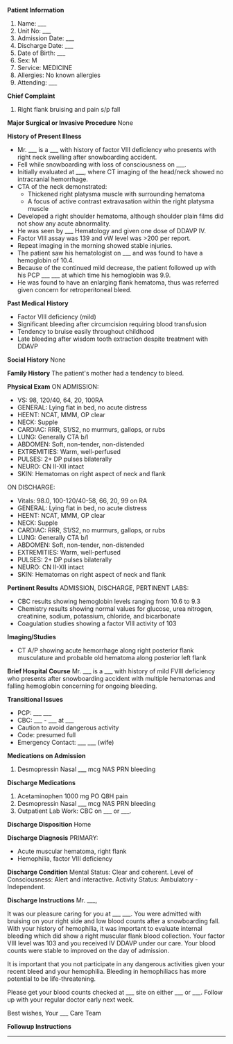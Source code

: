 **Patient Information**
1. Name: ___
2. Unit No: ___
3. Admission Date: ___
4. Discharge Date: ___
5. Date of Birth: ___
6. Sex: M
7. Service: MEDICINE
8. Allergies: No known allergies
9. Attending: ___

**Chief Complaint**
1. Right flank bruising and pain s/p fall

**Major Surgical or Invasive Procedure**
None

**History of Present Illness**
- Mr. ___ is a ___ with history of factor VIII deficiency who presents with right neck swelling after snowboarding accident.
- Fell while snowboarding with loss of consciousness on ___.
- Initially evaluated at ___, where CT imaging of the head/neck showed no intracranial hemorrhage.
- CTA of the neck demonstrated:
    - Thickened right platysma muscle with surrounding hematoma
    - A focus of active contrast extravasation within the right platysma muscle
- Developed a right shoulder hematoma, although shoulder plain films did not show any acute abnormality.
- He was seen by ___ Hematology and given one dose of DDAVP IV. 
- Factor VIII assay was 139 and vW level was >200 per report.
- Repeat imaging in the morning showed stable injuries.
- The patient saw his hematologist on ___ and was found to have a hemoglobin of 10.4.
- Because of the continued mild decrease, the patient followed up with his PCP ___ ___ at which time his hemoglobin was 9.9.
- He was found to have an enlarging flank hematoma, thus was referred given concern for retroperitoneal bleed.

**Past Medical History**
- Factor VIII deficiency (mild)
- Significant bleeding after circumcision requiring blood transfusion
- Tendency to bruise easily throughout childhood
- Late bleeding after wisdom tooth extraction despite treatment with DDAVP

**Social History**
None

**Family History**
The patient's mother had a tendency to bleed.

**Physical Exam**
ON ADMISSION:
- VS: 98, 120/40, 64, 20, 100RA
- GENERAL: Lying flat in bed, no acute distress
- HEENT: NCAT, MMM, OP clear
- NECK: Supple
- CARDIAC: RRR, S1/S2, no murmurs, gallops, or rubs
- LUNG: Generally CTA b/l
- ABDOMEN: Soft, non-tender, non-distended
- EXTREMITIES: Warm, well-perfused
- PULSES: 2+ DP pulses bilaterally
- NEURO: CN II-XII intact
- SKIN: Hematomas on right aspect of neck and flank

ON DISCHARGE:
- Vitals: 98.0, 100-120/40-58, 66, 20, 99 on RA
- GENERAL: Lying flat in bed, no acute distress
- HEENT: NCAT, MMM, OP clear
- NECK: Supple
- CARDIAC: RRR, S1/S2, no murmurs, gallops, or rubs
- LUNG: Generally CTA b/l
- ABDOMEN: Soft, non-tender, non-distended
- EXTREMITIES: Warm, well-perfused
- PULSES: 2+ DP pulses bilaterally
- NEURO: CN II-XII intact
- SKIN: Hematomas on right aspect of neck and flank

**Pertinent Results**
ADMISSION, DISCHARGE, PERTINENT LABS:
- CBC results showing hemoglobin levels ranging from 10.6 to 9.3
- Chemistry results showing normal values for glucose, urea nitrogen, creatinine, sodium, potassium, chloride, and bicarbonate
- Coagulation studies showing a factor VIII activity of 103

**Imaging/Studies**
- CT A/P showing acute hemorrhage along right posterior flank musculature and probable old hematoma along posterior left flank

**Brief Hospital Course**
Mr. ___ is a ___ with history of mild FVIII deficiency who presents after snowboarding accident with multiple hematomas and falling hemoglobin concerning for ongoing bleeding.

**Transitional Issues**
- PCP: ___ ___
- CBC: ___ - ___ at ___
- Caution to avoid dangerous activity
- Code: presumed full
- Emergency Contact: ___ ___ (wife)

**Medications on Admission**
1. Desmopressin Nasal ___ mcg NAS PRN bleeding

**Discharge Medications**
1. Acetaminophen 1000 mg PO Q8H pain
2. Desmopressin Nasal ___ mcg NAS PRN bleeding
3. Outpatient Lab Work: CBC on ___ or ___.

**Discharge Disposition**
Home

**Discharge Diagnosis**
PRIMARY:
- Acute muscular hematoma, right flank
- Hemophilia, factor VIII deficiency

**Discharge Condition**
Mental Status: Clear and coherent.
Level of Consciousness: Alert and interactive.
Activity Status: Ambulatory - Independent.

**Discharge Instructions**
Mr. ___,

It was our pleasure caring for you at ___ ___. You were admitted with bruising on your right side and low blood counts after a snowboarding fall. With your history of hemophilia, it was important to evaluate internal bleeding which did show a right muscular flank blood collection. Your factor VIII level was 103 and you received IV DDAVP under our care. Your blood counts were stable to improved on the day of admission.

It is important that you not participate in any dangerous activities given your recent bleed and your hemophilia. Bleeding in hemophiliacs has more potential to be life-threatening.

Please get your blood counts checked at ___ site on either ___ or ___. Follow up with your regular doctor early next week.

Best wishes,
Your ___ Care Team

**Followup Instructions**
___